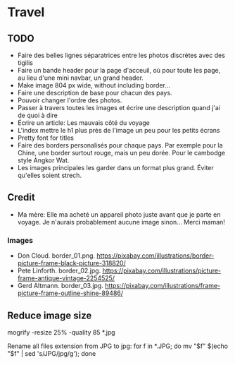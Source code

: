 # Travel

## TODO

- Faire des belles lignes séparatrices entre les photos discrètes avec des tigilis
- Faire un bande header pour la page d'acceuil, où pour toute les page, au lieu d'une mini navbar, un grand header.
- Make image 804 px wide, without including border...
- Faire une description de base pour chacun des pays.
- Pouvoir changer l'ordre des photos.
- Passer à travers toutes les images et écrire une description quand j'ai de quoi à dire
- Écrire un article: Les mauvais côté du voyage
- L'index mettre le h1 plus près de l'image un peu pour les petits écrans
- Pretty font for titles
- Faire des borders personalisés pour chaque pays. Par exemple pour la Chine, une border surtout rouge, mais un peu dorée. Pour le cambodge style Angkor Wat.
- Les images principales les garder dans un format plus grand. Éviter qu'elles soient strech.

## Credit

- Ma mère: Elle ma acheté un appareil photo juste avant que je parte en voyage. Je n'aurais probablement aucune image sinon... Merci maman!

### Images

- Don Cloud. border_01.png. https://pixabay.com/illustrations/border-picture-frame-black-picture-318820/
- Pete Linforth. border_02.jpg. https://pixabay.com/illustrations/picture-frame-antique-vintage-2254525/
- Gerd Altmann. border_03.jpg. https://pixabay.com/illustrations/frame-picture-frame-outline-shine-89486/

## Reduce image size
mogrify -resize 25% -quality 85 *.jpg

Rename all files extension from JPG to jpg:
for f in *.JPG; do mv "$f" $(echo "$f" | sed 's/JPG/jpg/g'); done
